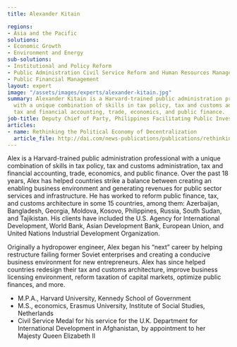 ```yaml
---
title: Alexander Kitain

regions:
- Asia and the Pacific
solutions:
- Economic Growth
- Environment and Energy
sub-solutions:
- Institutional and Policy Reform
- Public Administration Civil Service Reform and Human Resources Management
- Public Financial Management
layout: expert
image: "/assets/images/experts/alexander-kitain.jpg"
summary: Alexander Kitain is a Harvard-trained public administration professional
  with a unique combination of skills in tax policy, tax and customs administration,
  tax and financial accounting, trade, economics, and public finance.
job-title: Deputy Chief of Party, Philippines Facilitating Public Investment
articles:
- name: Rethinking the Political Economy of Decentralization
  article_file: http://dai.com/news-publications/publications/rethinking-political-economy-decentralization
---
```


Alex is a Harvard-trained public administration professional with a unique combination of skills in tax policy, tax and customs administration, tax and financial accounting, trade, economics, and public finance. Over the past 18 years, Alex has helped countries strike a balance between creating an enabling business environment and generating revenues for public sector services and infrastructure. He has worked to reform public finance, tax, and customs architecture in some 15 countries, among them: Azerbaijan, Bangladesh, Georgia, Moldova, Kosovo, Philippines, Russia, South Sudan, and Tajikistan. His clients have included the U.S. Agency for International Development, World Bank, Asian Development Bank, European Union, and United Nations Industrial Development Organization.

Originally a hydropower engineer, Alex began his “next” career by helping restructure failing former Soviet enterprises and creating a conducive business environment for new entrepreneurs. Alex has since helped countries redesign their tax and customs architecture, improve business licensing environment, reform taxation of capital markets, optimize public finances, and more.

* M.P.A., Harvard University, Kennedy School of Government
* M.S., economics, Erasmus University, Institute of Social Studies, Netherlands
* Civil Service Medal for his service for the U.K. Department for International Development in Afghanistan, by appointment to her Majesty Queen Elizabeth II

